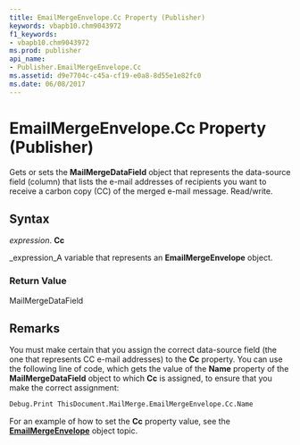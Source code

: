 ```yaml
---
title: EmailMergeEnvelope.Cc Property (Publisher)
keywords: vbapb10.chm9043972
f1_keywords:
- vbapb10.chm9043972
ms.prod: publisher
api_name:
- Publisher.EmailMergeEnvelope.Cc
ms.assetid: d9e7704c-c45a-cf19-e0a8-8d55e1e82fc0
ms.date: 06/08/2017
---
```



# EmailMergeEnvelope.Cc Property (Publisher)

Gets or sets the **MailMergeDataField** object that represents the data-source field (column) that lists the e-mail addresses of recipients you want to receive a carbon copy (CC) of the merged e-mail message. Read/write.


## Syntax

 _expression_. **Cc**

 _expression_A variable that represents an **EmailMergeEnvelope** object.


### Return Value

MailMergeDataField


## Remarks

You must make certain that you assign the correct data-source field (the one that represents CC e-mail addresses) to the **Cc** property. You can use the following line of code, which gets the value of the **Name** property of the **MailMergeDataField** object to which **Cc** is assigned, to ensure that you make the correct assignment:


```vb
Debug.Print ThisDocument.MailMerge.EmailMergeEnvelope.Cc.Name
```

For an example of how to set the **Cc** property value, see the **[EmailMergeEnvelope](emailmergeenvelope-object-publisher.md)** object topic.


